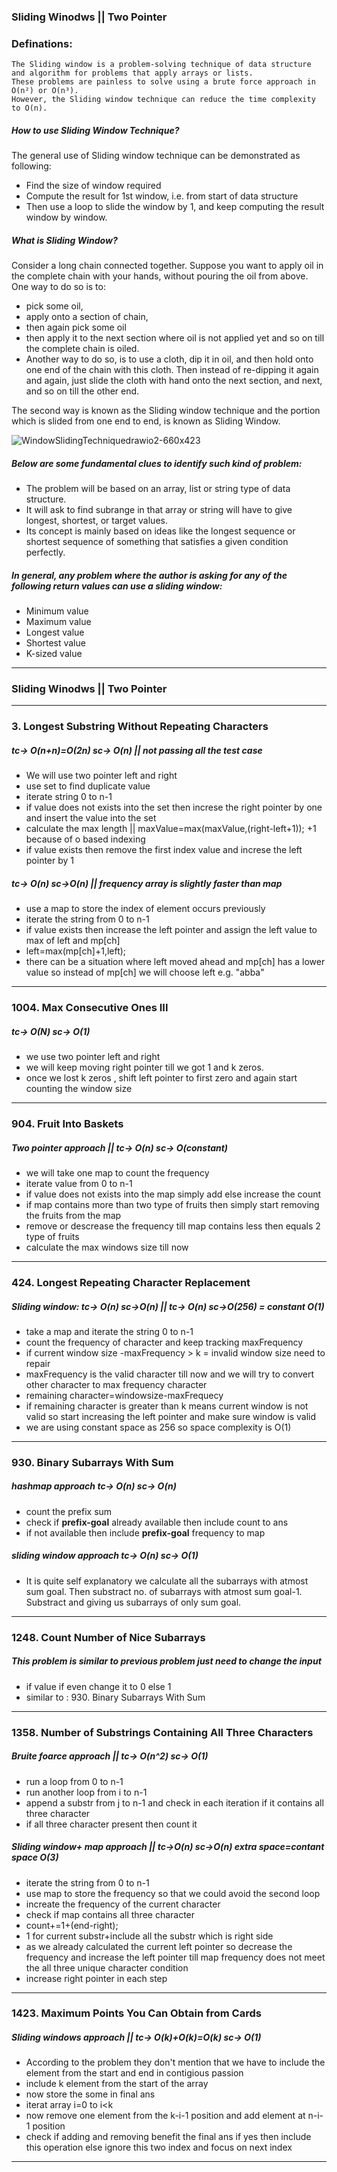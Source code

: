 ### Sliding Winodws || Two Pointer
  ### Definations: 
  ````
The Sliding window is a problem-solving technique of data structure and algorithm for problems that apply arrays or lists.
These problems are painless to solve using a brute force approach in O(n²) or O(n³). 
However, the Sliding window technique can reduce the time complexity to O(n).
  ````
##### How to use Sliding Window Technique?

The general use of Sliding window technique can be demonstrated as following:

* Find the size of window required 
* Compute the result for 1st window, i.e. from start of data structure
* Then use a loop to slide the window by 1, and keep computing the result window by window.

##### What is Sliding Window?

Consider a long chain connected together. Suppose you want to apply oil in the complete chain with your hands, without pouring the oil from above.
One way to do so is to: 

* pick some oil, 
* apply onto a section of chain, 
* then again pick some oil
* then apply it to the next section where oil is not applied yet
and so on till the complete chain is oiled.
* Another way to do so, is to use a cloth, dip it in oil, and then hold onto one end of the chain with this cloth. Then instead of re-dipping it again and again, just slide the cloth with hand onto the next section, and next, and so on till the other end.

The second way is known as the Sliding window technique and the portion which is slided from one end to end, is known as Sliding Window.

![WindowSlidingTechniquedrawio2-660x423](https://user-images.githubusercontent.com/52101117/204191168-9f906000-7e76-45fc-a0be-07b745c8bc2e.jpg)

##### Below are some fundamental clues to identify such kind of problem:

* The problem will be based on an array, list or string type of data structure.
* It will ask to find subrange in that array or string will have to give longest, shortest, or target values.
* Its concept is mainly based on ideas like the longest sequence or shortest sequence of something that satisfies a given condition perfectly.

##### In general, any problem where the author is asking for any of the following return values can use a sliding window:

* Minimum value
* Maximum value
* Longest value
* Shortest value
* K-sized value

--------------------------------------------------------------------------------------------------------------------------
### Sliding Winodws || Two Pointer
-------------------------------------------------------------------------------------------------------------------------
### 3. Longest Substring Without Repeating Characters
##### tc-> O(n+n)=O(2n) sc-> O(n) || not passing all the test case
* We will use two pointer left and right
* use set to find duplicate value
* iterate string 0 to n-1
* if value does not exists into the set then increse the right pointer by one and insert the value into the set 
* calculate the max length ||  maxValue=max(maxValue,(right-left+1)); +1 because of o based indexing
* if value exists then remove the first index value and increse the left pointer by 1

##### tc-> O(n) sc->O(n) || frequency array is slightly faster than map
* use a map to store the index of element occurs previously 
* iterate the string from 0 to n-1
* if value exists then increase the left pointer and assign the left value to max of left and mp[ch]
* left=max(mp[ch]+1,left);
* there can be a situation where left moved ahead and mp[ch] has a lower value so instead of mp[ch] we will choose left e.g. "abba"
---------------------------------------------------------------------------------------------------------------------------
### 1004. Max Consecutive Ones III
##### tc-> O(N) sc-> O(1) 
* we use two pointer left and right 
* we will keep moving right pointer till we got 1 and k zeros.
* once we lost k zeros , shift left pointer to first zero and again start counting the window size
---------------------------------------------------------------------------------------------------------------------------
### 904. Fruit Into Baskets
##### Two pointer approach || tc-> O(n) sc-> O(constant)
* we will take one map to count the frequency
* iterate value from 0 to n-1
* if value does not exists into the map simply add else increase the count
* if map contains more than two type of fruits then simply start removing the fruits from the map
* remove or descrease the frequency till map contains less then equals 2 type of fruits
* calculate the max windows size till now
----------------------------------------------------------------------------------------------------------------------------
### 424. Longest Repeating Character Replacement
##### Sliding window: tc-> O(n) sc->O(n) || tc-> O(n) sc->O(256) = constant O(1)
* take a map and iterate the string 0 to n-1
* count the frequency of character and keep tracking maxFrequency
* if current window size -maxFrequency > k = invalid window size need to repair
* maxFrequency is the valid character till now and we will try to convert other character to max frequency character
* remaining character=windowsize-maxFrequecy
* if remaining character is greater than k means current window is not valid so start increasing the left pointer and make sure window is valid
* we are using constant space as 256 so space complexity is O(1)
--------------------------------------------------------------------------------------------------------------------------
### 930. Binary Subarrays With Sum
##### hashmap approach tc-> O(n) sc-> O(n)
* count the prefix sum
* check if **prefix-goal** already available then include count to ans
* if not available then include **prefix-goal** frequency to map 
##### sliding window approach tc-> O(n) sc-> O(1)
* It is quite self explanatory we calculate all the subarrays with atmost sum goal. Then substract no. of subarrays with atmost sum goal-1. Substract and giving us subarrays of only sum goal.
--------------------------------------------------------------------------------------------------------------------------
### 1248. Count Number of Nice Subarrays
##### This problem is similar to previous problem just need to change the input
* if value if even change it to 0 else 1
* similar to : 930. Binary Subarrays With Sum
----------------------------------------------------------------------------------------------------------------------------
### 1358. Number of Substrings Containing All Three Characters
##### Bruite foarce approach || tc-> O(n^2) sc-> O(1)
* run a loop from 0 to n-1
* run another loop from i to n-1
* append a substr from j to n-1 and check in each iteration if it contains all three character
* if all three character present then count it
##### Sliding window+ map approach || tc->O(n) sc->O(n) extra space=contant space O(3)
* iterate the string from 0 to n-1
* use map to store the frequency so that we could avoid the second loop
* increate the frequency of the current character
* check if map contains all three character
* count+=1+(end-right);
* 1 for current substr+include all the substr which is right side
* as we already calculated the current left pointer so decrease the frequency and increase the left pointer till map frequency does not meet the all three unique character condition
* increase right pointer in each step
-----------------------------------------------------------------------------------------------------------------
### 1423. Maximum Points You Can Obtain from Cards
##### Sliding windows approach || tc-> O(k)+O(k)=O(k) sc-> O(1)
* According to the problem they don't mention that we have to include the element from the start and end in contigious passion
* include k element from the start of the array
* now store the some in final ans
* iterat array i=0 to i<k
* now remove one element from the k-i-1 position and add element at n-i-1 position
* check if adding and removing benefit the final ans if yes then include this operation else ignore this two index and focus on next index
 --------------------------------------------------------------------------------------------------------------
